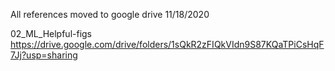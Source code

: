 All references moved to google drive 11/18/2020

02_ML_Helpful-figs
https://drive.google.com/drive/folders/1sQkR2zFIQkVIdn9S87KQaTPiCsHqF7Jj?usp=sharing
